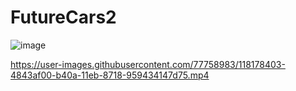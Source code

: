 # FutureCars2
 
![image](https://user-images.githubusercontent.com/77758983/118171902-1fb7b700-b402-11eb-8b84-94bdc1fadfd1.png)


https://user-images.githubusercontent.com/77758983/118178403-4843af00-b40a-11eb-8718-959434147d75.mp4


